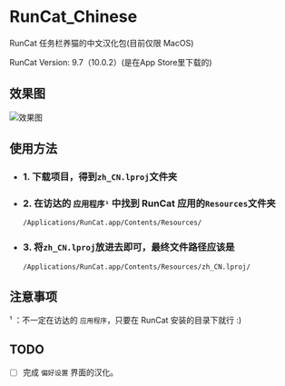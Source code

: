 # RunCat_Chinese

RunCat 任务栏养猫的中文汉化包(目前仅限 MacOS)

RunCat Version: 9.7（10.0.2）(是在App Store里下载的)

## 效果图

![效果图](https://s3.bmp.ovh/imgs/2022/07/28/2548df1b958b7a19.png)

## 使用方法

- ### 1. 下载项目，得到`zh_CN.lproj`文件夹

- ### 2. 在访达的 `应用程序¹` 中找到 RunCat 应用的`Resources`文件夹

    ```path
    /Applications/RunCat.app/Contents/Resources/
    ```

- ### 3. 将`zh_CN.lproj`放进去即可，最终文件路径应该是

    ```path
    /Applications/RunCat.app/Contents/Resources/zh_CN.lproj/
    ```

## 注意事项

¹ ：不一定在访达的 `应用程序`，只要在 RunCat 安装的目录下就行 :)

## TODO

- [ ] 完成 `偏好设置` 界面的汉化。
